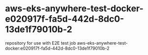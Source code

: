 # aws-eks-anywhere-test-docker-e020917f-fa5d-442d-8dc0-13de1f79010b-2
repository for use with E2E test job aws-eks-anywhere-test-docker:e020917f-fa5d-442d-8dc0-13de1f79010b-2
